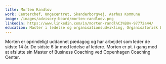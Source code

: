 ```yaml
---
title: Morten Randlov
work: Centerchef, Ungecentret, Skanderborgvej, Aarhus Kommune
image: /images/advisory-board/morten-randloev.png
linkedin: https://www.linkedin.com/in/morten-randl%C3%B8v-97772a44/
education: Master i ledelse og organisationsudvikling, Organisatorisk Lederskab, Aarhus Universitet
---
```

Morten er oprindeligt uddannet pædagog og har arbejdet som leder de sidste 14 år. De sidste 6 år med ledelse af ledere. Morten er pt. i gang med at afslutte sin Master of Business Coaching ved Copenhagen Coaching Center.